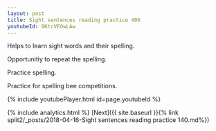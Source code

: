 ```yaml
---
layout: post
title: Sight sentences reading practice 406
youtubeId: 9KtcVFOwLAw
---
```

 
 
Helps to learn sight words and their spelling.

Opportunitiy to repeat the spelling. 

Practice spelling. 
 
Practice for spelling bee competitions. 
 
{% include youtubePlayer.html id=page.youtubeId %}
 
 
{% include analytics.html %} 
[Next]({{ site.baseurl }}{% link  split2/_posts/2018-04-16-Sight sentences reading practice 140.md%})
 
